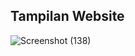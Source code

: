## Tampilan Website

![Screenshot (138)](https://user-images.githubusercontent.com/49549459/88685922-b68bdf00-d120-11ea-98b7-0d0a717cef20.jpg)
